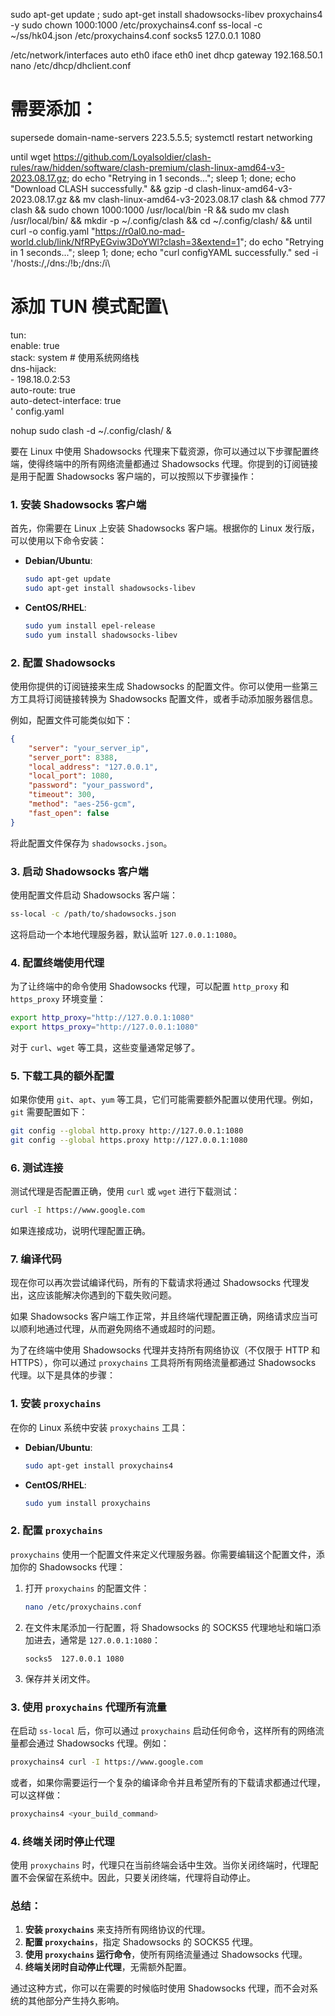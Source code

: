 sudo apt-get update ; sudo apt-get install shadowsocks-libev proxychains4 -y 
sudo chown 1000:1000 /etc/proxychains4.conf
ss-local -c ~/ss/hk04.json
/etc/proxychains4.conf
socks5  127.0.0.1 1080

/etc/network/interfaces
auto eth0
iface eth0 inet dhcp
   gateway 192.168.50.1
nano /etc/dhcp/dhclient.conf
# 需要添加：
supersede domain-name-servers 223.5.5.5;
systemctl restart networking


until wget https://github.com/Loyalsoldier/clash-rules/raw/hidden/software/clash-premium/clash-linux-amd64-v3-2023.08.17.gz; do echo "Retrying in 1 seconds..."; sleep 1; done; echo "Download CLASH successfully."  &&  gzip -d clash-linux-amd64-v3-2023.08.17.gz  &&  mv clash-linux-amd64-v3-2023.08.17 clash  &&  chmod 777 clash  &&  sudo chown 1000:1000 /usr/local/bin -R  &&  sudo mv clash /usr/local/bin/  &&  mkdir -p ~/.config/clash  &&  cd ~/.config/clash/  &&  until curl -o config.yaml "https://r0al0.no-mad-world.club/link/NfRPyEGviw3DoYWl?clash=3&extend=1"; do echo "Retrying in 1 seconds..."; sleep 1; done; echo "curl configYAML successfully." 
sed -i '/hosts:/,/dns:/!b;/dns:/i\
# 添加 TUN 模式配置\
tun:\
  enable: true\
  stack: system # 使用系统网络栈\
  dns-hijack:\
    - 198.18.0.2:53\
  auto-route: true\
  auto-detect-interface: true\
' config.yaml

nohup sudo clash -d ~/.config/clash/ &



要在 Linux 中使用 Shadowsocks 代理来下载资源，你可以通过以下步骤配置终端，使得终端中的所有网络流量都通过 Shadowsocks 代理。你提到的订阅链接是用于配置 Shadowsocks 客户端的，可以按照以下步骤操作：

### 1. **安装 Shadowsocks 客户端**
首先，你需要在 Linux 上安装 Shadowsocks 客户端。根据你的 Linux 发行版，可以使用以下命令安装：

- **Debian/Ubuntu**:
  ```bash
  sudo apt-get update
  sudo apt-get install shadowsocks-libev
  ```

- **CentOS/RHEL**:
  ```bash
  sudo yum install epel-release
  sudo yum install shadowsocks-libev
  ```

### 2. **配置 Shadowsocks**
使用你提供的订阅链接来生成 Shadowsocks 的配置文件。你可以使用一些第三方工具将订阅链接转换为 Shadowsocks 配置文件，或者手动添加服务器信息。

例如，配置文件可能类似如下：

```json
{
    "server": "your_server_ip",
    "server_port": 8388,
    "local_address": "127.0.0.1",
    "local_port": 1080,
    "password": "your_password",
    "timeout": 300,
    "method": "aes-256-gcm",
    "fast_open": false
}
```

将此配置文件保存为 `shadowsocks.json`。

### 3. **启动 Shadowsocks 客户端**
使用配置文件启动 Shadowsocks 客户端：

```bash
ss-local -c /path/to/shadowsocks.json
```

这将启动一个本地代理服务器，默认监听 `127.0.0.1:1080`。

### 4. **配置终端使用代理**
为了让终端中的命令使用 Shadowsocks 代理，可以配置 `http_proxy` 和 `https_proxy` 环境变量：

```bash
export http_proxy="http://127.0.0.1:1080"
export https_proxy="http://127.0.0.1:1080"
```

对于 `curl`、`wget` 等工具，这些变量通常足够了。

### 5. **下载工具的额外配置**
如果你使用 `git`、`apt`、`yum` 等工具，它们可能需要额外配置以使用代理。例如，`git` 需要配置如下：

```bash
git config --global http.proxy http://127.0.0.1:1080
git config --global https.proxy http://127.0.0.1:1080
```

### 6. **测试连接**
测试代理是否配置正确，使用 `curl` 或 `wget` 进行下载测试：

```bash
curl -I https://www.google.com
```

如果连接成功，说明代理配置正确。

### 7. **编译代码**
现在你可以再次尝试编译代码，所有的下载请求将通过 Shadowsocks 代理发出，这应该能解决你遇到的下载失败问题。

如果 Shadowsocks 客户端工作正常，并且终端代理配置正确，网络请求应当可以顺利地通过代理，从而避免网络不通或超时的问题。

为了在终端中使用 Shadowsocks 代理并支持所有网络协议（不仅限于 HTTP 和 HTTPS），你可以通过 `proxychains` 工具将所有网络流量都通过 Shadowsocks 代理。以下是具体的步骤：

### 1. **安装 `proxychains`**
在你的 Linux 系统中安装 `proxychains` 工具：

- **Debian/Ubuntu**:
  ```bash
  sudo apt-get install proxychains4
  ```

- **CentOS/RHEL**:
  ```bash
  sudo yum install proxychains
  ```

### 2. **配置 `proxychains`**
`proxychains` 使用一个配置文件来定义代理服务器。你需要编辑这个配置文件，添加你的 Shadowsocks 代理：

1. 打开 `proxychains` 的配置文件：
   ```bash
   nano /etc/proxychains.conf
   ```

2. 在文件末尾添加一行配置，将 Shadowsocks 的 SOCKS5 代理地址和端口添加进去，通常是 `127.0.0.1:1080`：

   ```
   socks5  127.0.0.1 1080
   ```

3. 保存并关闭文件。

### 3. **使用 `proxychains` 代理所有流量**
在启动 `ss-local` 后，你可以通过 `proxychains` 启动任何命令，这样所有的网络流量都会通过 Shadowsocks 代理。例如：

```bash
proxychains4 curl -I https://www.google.com
```

或者，如果你需要运行一个复杂的编译命令并且希望所有的下载请求都通过代理，可以这样做：

```bash
proxychains4 <your_build_command>
```

### 4. **终端关闭时停止代理**
使用 `proxychains` 时，代理只在当前终端会话中生效。当你关闭终端时，代理配置不会保留在系统中。因此，只要关闭终端，代理将自动停止。

### **总结**：
1. **安装 `proxychains`** 来支持所有网络协议的代理。
2. **配置 `proxychains`**，指定 Shadowsocks 的 SOCKS5 代理。
3. **使用 `proxychains` 运行命令**，使所有网络流量通过 Shadowsocks 代理。
4. **终端关闭时自动停止代理**，无需额外配置。

通过这种方式，你可以在需要的时候临时使用 Shadowsocks 代理，而不会对系统的其他部分产生持久影响。